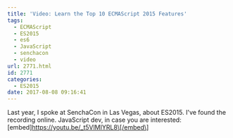 ```yaml
---
title: 'Video: Learn the Top 10 ECMAScript 2015 Features'
tags:
  - ECMAScript
  - ES2015
  - es6
  - JavaScript
  - senchacon
  - video
url: 2771.html
id: 2771
categories:
  - ES2015
date: 2017-08-08 09:16:41
---
```


Last year, I spoke at SenchaCon in Las Vegas, about ES2015. I've found the recording online. JavaScript dev, in case you are interested: \[embed\]https://youtu.be/_t5VlMIYRL8\[/embed\]